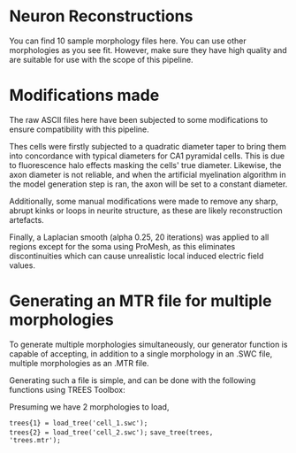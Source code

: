 # Neuron Reconstructions

You can find 10 sample morphology files here. You can use other morphologies as you see fit. However, make sure they have high quality and are suitable for use with the scope of this pipeline.


# Modifications made

The raw ASCII files here have been subjected to some modifications to ensure compatibility with this pipeline.

Thes cells were firstly subjected to a quadratic diameter taper to bring them into concordance with typical diameters for CA1 pyramidal cells. This is due to fluorescence halo effects masking the cells' true diameter. Likewise, the axon diameter is not reliable, and when the artificial myelination algorithm in the model generation step is ran, the axon will be set to a constant diameter.

Additionally, some manual modifications were made to remove any sharp, abrupt kinks or loops in neurite structure, as these are likely reconstruction artefacts.

Finally, a Laplacian smooth (alpha 0.25, 20 iterations) was applied to all regions except for the soma using ProMesh, as this eliminates discontinuities which can cause unrealistic local induced electric field values.

# Generating an MTR file for multiple morphologies


To generate multiple morphologies simultaneously, our generator function is capable of accepting, in addition to a single morphology in an .SWC file, multiple morphologies as an .MTR file.

Generating such a file is simple, and can be done with the following functions using TREES Toolbox:

Presuming we have 2 morphologies to load,

<code>trees{1} = load_tree('cell_1.swc');</code>  
<code>trees{2} = load_tree('cell_2.swc');</code>
<code>save_tree(trees, 'trees.mtr');</code>
